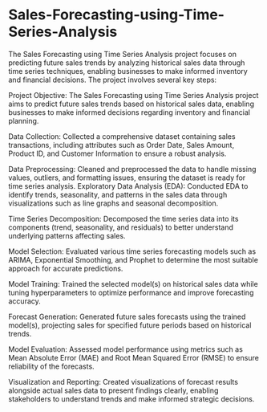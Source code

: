# Sales-Forecasting-using-Time-Series-Analysis
The Sales Forecasting using Time Series Analysis project focuses on predicting future sales trends by analyzing historical sales data through time series techniques, enabling businesses to make informed inventory and financial decisions.
 The project involves several key steps:
 
 Project Objective: The Sales Forecasting using Time Series Analysis project aims to predict future sales trends based on historical sales data, enabling businesses to make informed decisions regarding inventory and financial planning.
 
Data Collection: Collected a comprehensive dataset containing sales transactions, including attributes such as Order Date, Sales Amount, Product ID, and Customer Information to ensure a robust analysis.

Data Preprocessing: Cleaned and preprocessed the data to handle missing values, outliers, and formatting issues, ensuring the dataset is ready for time series analysis.
Exploratory Data Analysis (EDA): Conducted EDA to identify trends, seasonality, and patterns in the sales data through visualizations such as line graphs and seasonal decomposition.

Time Series Decomposition: Decomposed the time series data into its components (trend, seasonality, and residuals) to better understand underlying patterns affecting sales.

Model Selection: Evaluated various time series forecasting models such as ARIMA, Exponential Smoothing, and Prophet to determine the most suitable approach for accurate predictions.

Model Training: Trained the selected model(s) on historical sales data while tuning hyperparameters to optimize performance and improve forecasting accuracy.

Forecast Generation: Generated future sales forecasts using the trained model(s), projecting sales for specified future periods based on historical trends.

Model Evaluation: Assessed model performance using metrics such as Mean Absolute Error (MAE) and Root Mean Squared Error (RMSE) to ensure reliability of the forecasts.

Visualization and Reporting: Created visualizations of forecast results alongside actual sales data to present findings clearly, enabling stakeholders to understand trends and make informed strategic decisions.
